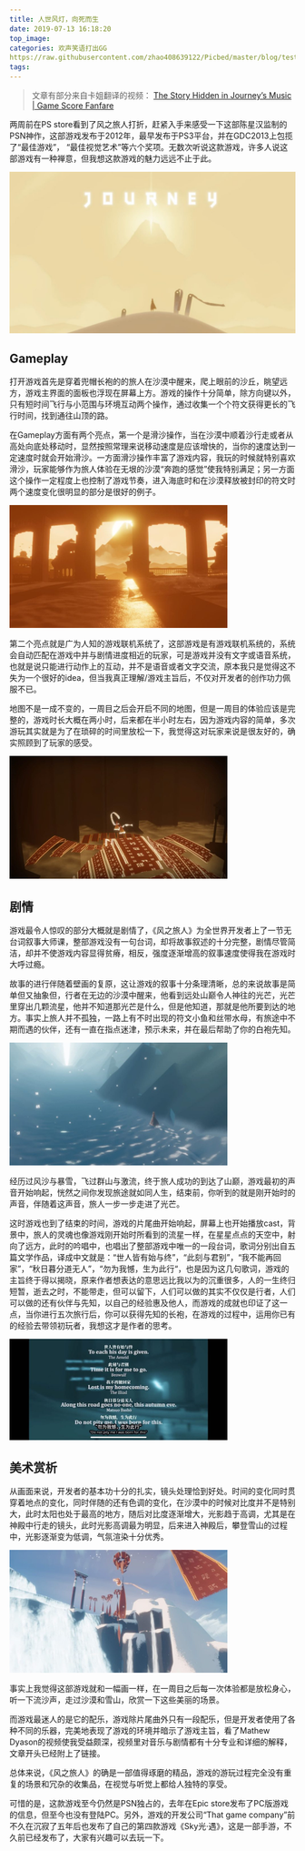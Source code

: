 ```yaml
---
title: 人世风灯，向死而生
date: 2019-07-13 16:18:20
top_image: 
categories: 欢声笑语打出GG
https://raw.githubusercontent.com/zhao408639122/Picbed/master/blog/test6.jpg
tags: 
---
```


> 文章有部分来自卡姐翻译的视频： [The Story Hidden in Journey’s Music | Game Score Fanfare](https://www.bilibili.com/video/av50611708)

两周前在PS store看到了风之旅人打折，赶紧入手来感受一下这部陈星汉监制的PSN神作，这部游戏发布于2012年，最早发布于PS3平台，并在GDC2013上包揽了“最佳游戏”， “最佳视觉艺术”等六个奖项。无数次听说这款游戏，许多人说这部游戏有一种禅意，但我想这款游戏的魅力远远不止于此。

<img src="https://raw.githubusercontent.com/zhao408639122/Picbed/master/blog/2019071301.jpg"/>

## Gameplay 

打开游戏首先是穿着兜帽长袍的的旅人在沙漠中醒来，爬上眼前的沙丘，眺望远方，游戏主界面的面板也浮现在屏幕上方。游戏的操作十分简单，除方向键以外，只有短时间飞行与小范围与环境互动两个操作，通过收集一个个符文获得更长的飞行时间，找到通往山顶的路。	

在Gameplay方面有两个亮点，第一个是滑沙操作，当在沙漠中顺着沙行走或者从高处向底处移动时，显然按照常理来说移动速度是应该增快的，当你的速度达到一定速度时就会开始滑沙。一方面滑沙操作丰富了游戏内容，我玩的时候就特别喜欢滑沙，玩家能够作为旅人体验在无垠的沙漠“奔跑的感觉”使我特别满足；另一方面这个操作一定程度上也控制了游戏节奏，进入海底时和在沙漠释放被封印的符文时两个速度变化很明显的部分是很好的例子。	

<!-- more -->

<img src="https://raw.githubusercontent.com/zhao408639122/Picbed/master/blog/2019071302.jpg" style="zoom:50%;" />

第二个亮点就是广为人知的游戏联机系统了，这部游戏是有游戏联机系统的，系统会自动匹配在游戏中并与剧情进度相近的玩家，可是游戏并没有文字或语音系统，也就是说只能进行动作上的互动，并不是语音或者文字交流，原本我只是觉得这不失为一个很好的idea，但当我真正理解/游戏主旨后，不仅对开发者的创作功力佩服不已。

地图不是一成不变的，一周目之后会开启不同的地图，但是一周目的体验应该是完整的，游戏时长大概在两小时，后来都在半小时左右，因为游戏内容的简单，多次游玩其实就是为了在琐碎的时间里放松一下，我觉得这对玩家来说是很友好的，确实照顾到了玩家的感受。

<img src="https://raw.githubusercontent.com/zhao408639122/Picbed/master/blog/2019071303.jpg" style="zoom:50%;" />

## 剧情

游戏最令人惊叹的部分大概就是剧情了，《风之旅人》为全世界开发者上了一节无台词叙事大师课，整部游戏没有一句台词，却将故事叙述的十分完整，剧情尽管简洁，却并不使游戏内容显得贫瘠，相反，强度逐渐增高的叙事速度使得我在游戏时大呼过瘾。

故事的进行伴随着壁画的复原，这让游戏的叙事十分条理清晰，总的来说故事是简单但又抽象但，行者在无边的沙漠中醒来，他看到远处山巅令人神往的光芒，光芒里穿出几颗流星，他并不知道那光芒是什么，但是他知道，那就是他所要到达的地方。事实上旅人并不孤独，一路上有不时出现的符文小鱼和丝带水母，有旅途中不期而遇的伙伴，还有一直在指点迷津，预示未来，并在最后帮助了你的白袍先知。

<img src="https://raw.githubusercontent.com/zhao408639122/Picbed/master/blog/2019071304.jpg" style="zoom:50%;" />

经历过风沙与暴雪，飞过群山与激流，终于旅人成功的到达了山巅，游戏最初的声音开始响起，恍然之间你发现旅途就如同人生，结束前，你听到的就是刚开始时的声音，伴随着这声音，旅人一步一步走进了光芒。

 这时游戏也到了结束的时间，游戏的片尾曲开始响起，屏幕上也开始播放cast，背景中，旅人的灵魂也像游戏刚开始时所看到的流星一样，在星星点点的天空中，射向了远方，此时的吟唱中，也唱出了整部游戏中唯一的一段台词，歌词分别出自五篇文学作品，译成中文就是：“世人皆有始与终”，“此刻与君别”，“我不能再回家”，“秋日暮分道无人”，“勿为我憾，生为此行“，也是因为这几句歌词，游戏的主旨终于得以揭晓，原来作者想表达的意思远比我以为的沉重很多，人的一生终归短暂，逝去之时，不能带走，但可以留下，人们可以做的其实不仅仅是行者，人们可以做的还有伙伴与先知，以自己的经验惠及他人，而游戏的成就也印证了这一点，当你进行五次旅行后，你可以获得先知的长袍，在游戏的过程中，运用你已有的经验去带领初玩者，我想这才是作者的思考。

<img src="https://raw.githubusercontent.com/zhao408639122/Picbed/master/blog/2019071305.jpg" style="zoom:50%;" />

## 美术赏析

 从画面来说，开发者的基本功十分的扎实，镜头处理恰到好处。时间的变化同时贯穿着地点的变化，同时伴随的还有色调的变化，在沙漠中的时候对比度并不是特别大，此时太阳也处于最高的地方，随后对比度逐渐增大，光影趋于高调，尤其是在神殿中行走的镜头，此时光影高调最为明显，后来进入神殿后，攀登雪山的过程中，光影逐渐变为低调，气氛渲染十分优秀。

<img src="https://raw.githubusercontent.com/zhao408639122/Picbed/master/blog/2019071306.jpg" style="zoom:50%;" />

事实上我觉得这部游戏就和一幅画一样，在一周目之后每一次体验都是放松身心，听一下流沙声，走过沙漠和雪山，欣赏一下这些美丽的场景。

而游戏最迷人的是它的配乐，游戏除片尾曲外只有一段配乐，但是开发者使用了各种不同的乐器，完美地表现了游戏的环境并暗示了游戏主旨，看了Mathew Dyason的视频使我受益颇深，视频里对音乐与剧情都有十分专业和详细的解释，文章开头已经附上了链接。

总体来说，《风之旅人》的确是一部值得琢磨的精品，游戏的游玩过程完全没有重复的场景和冗杂的收集品，在视觉与听觉上都给人独特的享受。

可惜的是，这款游戏至今仍然是PSN独占的，去年在Epic store发布了PC版游戏的信息，但至今也没有登陆PC。另外，游戏的开发公司“That game company”前不久在沉寂了五年后也发布了自己的第四款游戏《Sky光·遇》，这是一部手游，不久前已经发布了，大家有兴趣可以去玩一下。